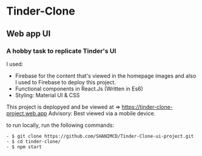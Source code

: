 # Tinder-Clone
## Web app UI
### A hobby task to replicate Tinder's UI

I used: 
- Firebase for the content that's viewed in the homepage images and also I used to Firebase to deploy this project.  
- Functional components in React.Js (Written in Es6)
- Styling: Material UI & CSS


This project is deplopyed and be viewed at => https://tinder-clone-project.web.app
Advisory: Best viewed via a mobile device.

to run locally, run the following commands: 
```
- $ git clone https://github.com/SHANIMCD/Tinder-Clone-ui-project.git
- $ cd tinder-clone/
- $ npm start
```
